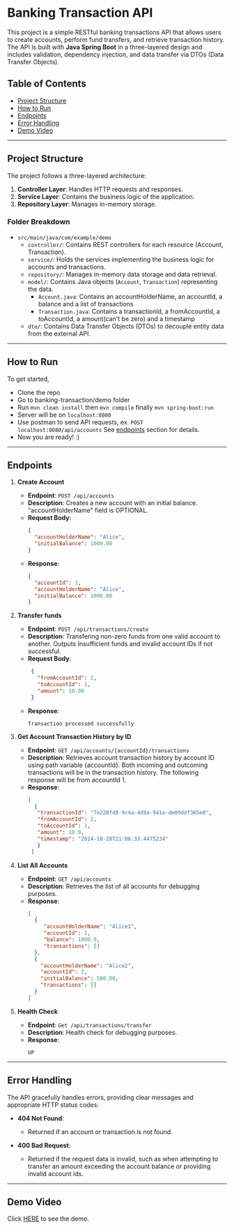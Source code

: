 # Banking Transaction API

This project is a simple RESTful banking transactions API that allows users to create accounts, perform fund transfers, and retrieve transaction history. The API is built with **Java Spring Boot** in a three-layered design and includes validation, dependency injection, and data transfer via DTOs (Data Transfer Objects).

## Table of Contents
- [Project Structure](#project-structure)
- [How to Run](#how-to-run)
- [Endpoints](#endpoints)
- [Error Handling](#error-handling)
- [Demo Video](#demo-video)

---

## Project Structure

The project follows a three-layered architecture:
1. **Controller Layer**: Handles HTTP requests and responses.
2. **Service Layer**: Contains the business logic of the application.
3. **Repository Layer**: Manages in-memory storage.

### Folder Breakdown

- `src/main/java/com/example/demo`
  - `controller/`: Contains REST controllers for each resource (Account, Transaction).
  - `service/`: Holds the services implementing the business logic for accounts and transactions.
  - `repository/`: Manages in-memory data storage and data retrieval.
  - `model/`: Contains Java objects (`Account`, `Transaction`) representing the data.
    - `Account.java`: Contains an accountHolderName, an accountId, a balance and a list of transactions
    - `Transaction.java`: Contains a transactionId, a fromAccountId, a toAccountId, a amount(can't be zero) and a timestamp
  - `dto/`: Contains Data Transfer Objects (DTOs) to decouple entity data from the external API.
  
---

## How to Run
To get started,
- Clone the repo
- Go to banking-transaction/demo folder
- Run `mvn clean install` then `mvn compile` finally `mvn spring-boot:run`
- Server will be on `localhost:8080`
- Use postman to send API requests, ex. `POST localhost:8080/api/accounts` See [endpoints](#endpoints) section for details.
- Now you are ready! :)

---

## Endpoints

1. **Create Account**
   - **Endpoint**: `POST /api/accounts`
   - **Description**: Creates a new account with an initial balance. "accountHolderName" field is OPTIONAL.
   - **Request Body**:
     ```json
     {
       "accountHolderName": "Alice",
       "initialBalance": 1000.00
     }
     ```
   - **Response**:
     ```json
     {
       "accountId": 1,
       "accountHolderName": "Alice",
       "initialBalance": 1000.00
     }
     ```

2. **Transfer funds**
   - **Endpoint**: `POST /api/transactions/create`
   - **Description**: Transfering non-zero funds from one valid account to another. Outputs Insufficient funds and invalid account IDs if not successful.
   - **Request Body**:
     ```json
      {
        "fromAccountId": 2,
        "toAccountId": 1,
        "amount": 10.00
      }
     ```
   - **Response**:
     ```
     Transaction processed successfully
     ```

3. **Get Account Transaction History by ID**
   - **Endpoint**: `GET /api/accounts/{accountId}/transactions`
   - **Description**: Retrieves account transaction history by account ID using path variable {accountId}. Both incoming and outcoming transactions will be in the transaction history. The following response will be from accountId 1.
   - **Response**:
     ```json
     [
       {
        "transactionId": "7e228fd8-9c4a-4d9a-941e-de09ddf365e0",
        "fromAccountId": 2,
        "toAccountId": 1,
        "amount": 10.0,
        "timestamp": "2024-10-28T21:06:33.4475234"
        }  
      ]
     ```

4. **List All Accounts**
   - **Endpoint**: `GET /api/accounts`
   - **Description**: Retrieves the list of all accounts for debugging purposes.
   - **Response**:
     ```json
     [
       {
          "accountHolderName": "Alice1",
          "accountId": 1,
          "balance": 1000.0,
          "transactions": []
       },
       {
         "accountHolderName": "Alice2",
         "accountId": 2,
         "initialBalance": 500.00,
         "transactions": []
       }
     ]
     ```
5. **Health Check**
   - **Endpoint**: `Get /api/transactions/transfer`
   - **Description**: Health check for debugging purposes.
   - **Response**:
     ```
     UP
     ```
     
---

## Error Handling

The API gracefully handles errors, providing clear messages and appropriate HTTP status codes:

- **404 Not Found**: 
  - Returned if an account or transaction is not found.

- **400 Bad Request**: 
  - Returned if the request data is invalid, such as when attempting to transfer an amount exceeding the account balance or providing invalid account ids.

---

## Demo Video
Click [HERE](https://youtu.be/1m8l2FI4VLw) to see the demo.
